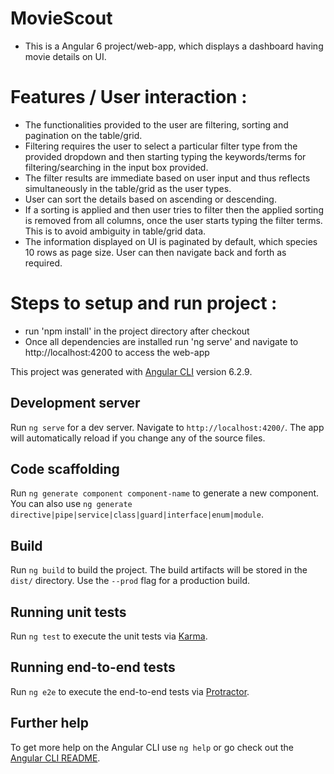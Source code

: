 # MovieScout
- This is a Angular 6 project/web-app, which displays a dashboard having movie details on UI.

# Features / User interaction :
- The functionalities provided to the user are filtering, sorting and pagination on the table/grid.
- Filtering requires the user to select a particular filter type from the provided dropdown and then starting typing the keywords/terms for filtering/searching in the input box provided.
- The filter results are immediate based on user input and thus reflects simultaneously in the table/grid as the user types.
- User can sort the details based on ascending or descending.
- If a sorting is applied and then user tries to filter then the applied sorting is removed from all columns, once the user starts typing the filter terms. This is to avoid ambiguity in table/grid data.
- The information displayed on UI is paginated by default, which species 10 rows as page size. User can then navigate back and forth as required.

# Steps to setup and run project :
- run 'npm install' in the project directory after checkout
- Once all dependencies are installed run 'ng serve' and navigate to http://localhost:4200 to access the  web-app



This project was generated with [Angular CLI](https://github.com/angular/angular-cli) version 6.2.9.

## Development server

Run `ng serve` for a dev server. Navigate to `http://localhost:4200/`. The app will automatically reload if you change any of the source files.

## Code scaffolding

Run `ng generate component component-name` to generate a new component. You can also use `ng generate directive|pipe|service|class|guard|interface|enum|module`.

## Build

Run `ng build` to build the project. The build artifacts will be stored in the `dist/` directory. Use the `--prod` flag for a production build.

## Running unit tests

Run `ng test` to execute the unit tests via [Karma](https://karma-runner.github.io).

## Running end-to-end tests

Run `ng e2e` to execute the end-to-end tests via [Protractor](http://www.protractortest.org/).

## Further help

To get more help on the Angular CLI use `ng help` or go check out the [Angular CLI README](https://github.com/angular/angular-cli/blob/master/README.md).
